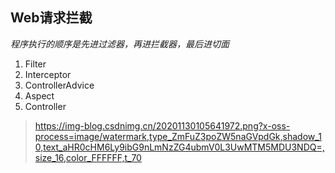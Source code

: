 ## Web请求拦截
_程序执行的顺序是先进过滤器，再进拦截器，最后进切面_
1. Filter
2. Interceptor
3. ControllerAdvice
4. Aspect
5. Controller
> https://img-blog.csdnimg.cn/20201130105641972.png?x-oss-process=image/watermark,type_ZmFuZ3poZW5naGVpdGk,shadow_10,text_aHR0cHM6Ly9ibG9nLmNzZG4ubmV0L3UwMTM5MDU3NDQ=,size_16,color_FFFFFF,t_70